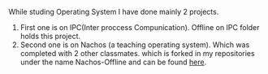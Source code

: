 While studing Operating System I have done mainly 2 projects. 
1. First one is on IPC(Inter proccess Compunication). Offline on IPC folder holds this project.
2. Second one is on Nachos (a teaching operating system). Which was completed with 2 other classmates.
which is forked in my repositories under the name Nachos-Offline and can be found [here](https://github.com/RaihanRasheedApurbo/Nachos-offline). 